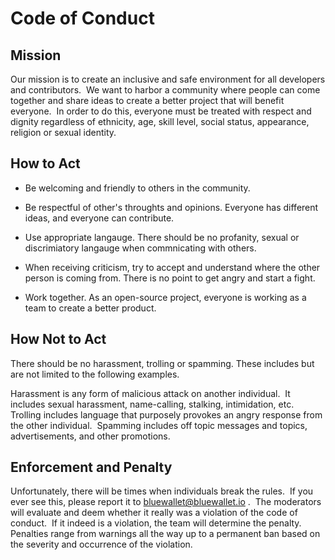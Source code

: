 # Code of Conduct

## Mission

Our mission is to create an inclusive and safe environment for all developers and contributors.  We want to harbor a community where people can come together and share ideas to create a better project that will benefit everyone.  In order to do this, everyone must be treated with respect and dignity regardless of ethnicity, age, skill level, social status, appearance, religion or sexual identity. 

## How to Act

- Be welcoming and friendly to others in the community.

- Be respectful of other's throughts and opinions. Everyone has different ideas, and everyone can contribute.

- Use appropriate langauge. There should be no profanity, sexual or discrimiatory langauge when commnicating with others.

- When receiving criticism, try to accept and understand where the other person is coming from. There is no point to get angry and start a fight.

- Work together. As an open-source project, everyone is working as a team to create a better product. 

## How Not to Act

There should be no harassment, trolling or spamming. These includes but are not limited to the following examples.

Harassment is any form of malicious attack on another individual.  It includes sexual harassment, name-calling, stalking, intimidation, etc.  Trolling includes language that purposely provokes an angry response from the other individual.  Spamming includes off topic messages and topics, advertisements, and other promotions. 

## Enforcement and Penalty

Unfortunately, there will be times when individuals break the rules.  If you ever see this, please report it to [bluewallet@bluewallet.io](mailto:bluewallet@bluewallet.io) .  The moderators will evaluate and deem whether it really was a violation of the code of conduct.  If it indeed is a violation,
the team will determine the penalty.  Penalties range from warnings all the way up to a permanent ban based on the severity and occurrence of the violation.

